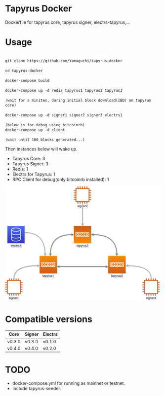 # Tapyrus Docker

Dockerfile for tapyrus core, tapyrus signer, electrs-tapyrus,...

# Usage

```

git clone https://github.com/Yamaguchi/tapyrus-docker

cd tapyrus-docker

docker-compose build

docker-compose up -d redis tapyrus1 tapyrus2 tapyrus3

(wait for a minites, during initial block download(IBD) on tapyrus core)

docker-compose up -d signer1 signer2 signer3 electrs1

(below is for debug using bitcoinrb)
docker-compose up -d client

(wait until 100 blocks generated...)

```

Then instances below will wake up.

- Tapyrus Core: 3
- Tapyrus Signer: 3
- Redis: 1
- Electrs for Tapyrus: 1
- RPC Client for debug(only bitcoinrb installed): 1

![tapyrus docker](tapyrus-docker.png "tapyrus docker")

# Compatible versions

| Core   | Signer | Electrs |
| ------ | ------ | ------- |
| v0.3.0 | v0.3.0 | v0.1.0  |
| v0.4.0 | v0.4.0 | v0.2.0  |

# TODO

- docker-compose.yml for running as mainnet or testnet.
- Include tapyrus-seeder.
